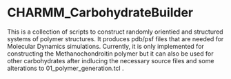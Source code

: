# CHARMM_CarbohydrateBuilder
This is a collection of scripts to construct randomly orientied and structured systems
of polymer structures. It produces pdb/psf files that are needed for Molecular Dynamics
simulations. Currently, it is only implemented for constructing the Methanochondroitin
polymer but it can also be used for other carbohydrates after indlucing the necessary
source files and some alterations to 01_polymer_generation.tcl .
